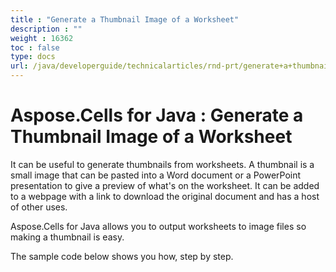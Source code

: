 ```yaml
---
title : "Generate a Thumbnail Image of a Worksheet" 
description : "" 
weight : 16362 
toc : false
type: docs
url: /java/developerguide/technicalarticles/rnd-prt/generate+a+thumbnail+image+of+a+worksheet/
---
```


# Aspose.Cells for Java : Generate a Thumbnail Image of a Worksheet


It can be useful to generate thumbnails from worksheets. A thumbnail is a small image that can be pasted into a Word document or a PowerPoint presentation to give a preview of what's on the worksheet. It can be added to a webpage with a link to download the original document and has a host of other uses.

Aspose.Cells for Java allows you to output worksheets to image files so making a thumbnail is easy.

The sample code below shows you how, step by step.

